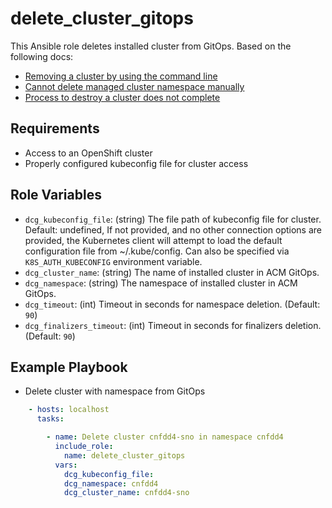 delete_cluster_gitops
=====================

This Ansible role deletes installed cluster from GitOps.
Based on the following docs:

- [Removing a cluster by using the command line](https://access.redhat.com/documentation/en-us/red_hat_advanced_cluster_management_for_kubernetes/2.10/html/clusters/cluster_mce_overview#remove-a-cluster-by-using-the-cli)
- [Cannot delete managed cluster namespace manually](https://access.redhat.com/documentation/en-us/red_hat_advanced_cluster_management_for_kubernetes/2.10/html-single/clusters/index#no-delete-cluster-namespace-before-remove-cluster)
- [Process to destroy a cluster does not complete](https://access.redhat.com/documentation/en-us/red_hat_advanced_cluster_management_for_kubernetes/2.10/html-single/clusters/index#cluster-might-not-be-destroyed)

Requirements
------------

* Access to an OpenShift cluster
* Properly configured kubeconfig file for cluster access

Role Variables
--------------

* `dcg_kubeconfig_file`: (string) The file path of kubeconfig file for cluster. Default: undefined, If not provided, and no other connection options are provided, the Kubernetes client will attempt to load the default configuration file from ~/.kube/config. Can also be specified via `K8S_AUTH_KUBECONFIG` environment variable.
* `dcg_cluster_name`: (string) The name of installed cluster in ACM GitOps.
* `dcg_namespace`: (string) The namespace of installed cluster in ACM GitOps.
* `dcg_timeout`: (int) Timeout in seconds for namespace deletion. (Default: `90`)
* `dcg_finalizers_timeout`: (int) Timeout in seconds for finalizers deletion. (Default: `90`)

Example Playbook
----------------

* Delete cluster with namespace from GitOps

```yaml
    - hosts: localhost
      tasks:

        - name: Delete cluster cnfdd4-sno in namespace cnfdd4
          include_role:
            name: delete_cluster_gitops
          vars:
            dcg_kubeconfig_file:
            dcg_namespace: cnfdd4
            dcg_cluster_name: cnfdd4-sno
```

